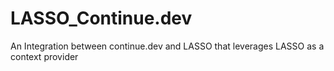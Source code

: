 # LASSO_Continue.dev
An Integration between continue.dev and LASSO that leverages LASSO as a context provider
